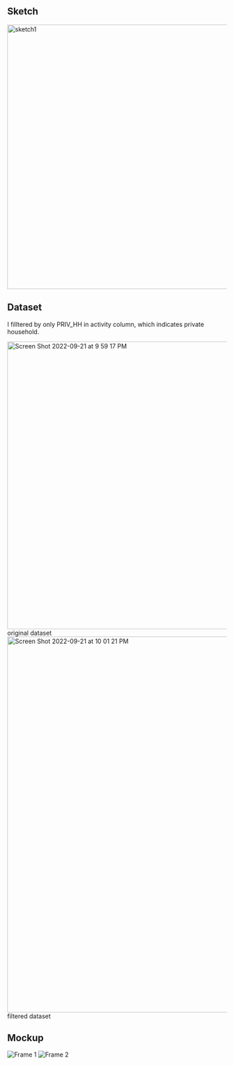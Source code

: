 ## Sketch
<img width="606" alt="sketch1" src="https://user-images.githubusercontent.com/86972559/191640185-95019580-3fb0-45ce-aa6a-e45050ca2671.png">

## Dataset
I filltered by only PRIV_HH in activity column, which indicates private household.

<img width="659" alt="Screen Shot 2022-09-21 at 9 59 17 PM" src="https://user-images.githubusercontent.com/86972559/191642110-a5b2096b-4b3c-4fbc-ba98-83cff5d0a49c.png"> 
original dataset

<img width="861" alt="Screen Shot 2022-09-21 at 10 01 21 PM" src="https://user-images.githubusercontent.com/86972559/191642145-5faa8f7f-7a8f-496b-9973-35ed191fde6e.png"> 
filtered dataset



## Mockup
![Frame 1](https://user-images.githubusercontent.com/86972559/191640104-5e57a92f-d88c-46bb-8be5-1ed5a69a3316.png)
![Frame 2](https://user-images.githubusercontent.com/86972559/191640112-cf0534bd-1f78-409d-b26e-def8581ac3ef.png)
